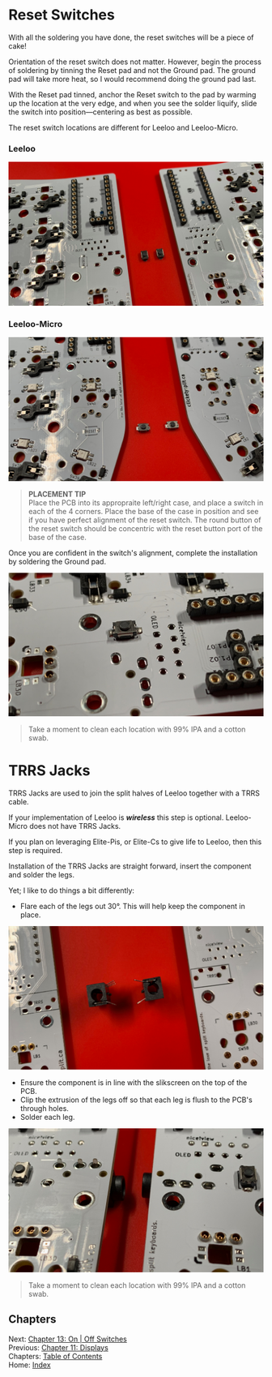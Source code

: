 # Reset Switches
With all the soldering you have done, the reset switches will be a piece of cake!

Orientation of the reset switch does not matter.  However, begin the process of soldering by tinning the Reset pad and not the Ground pad.  The ground pad will take more heat, so I would recommend doing the ground pad last.

With the Reset pad tinned, anchor the Reset switch to the pad by warming up the location at the very edge, and when you see the solder liquify, slide the switch into position—centering as best as possible.

The reset switch locations are different for Leeloo and Leeloo-Micro.

### Leeloo
![Reset Switches: Leeloo](images/12-reset-sw-leeloo.png)

### Leeloo-Micro
![Reset Switches: Leeloo-Micro](images/12-reset-sw-leeloo-micro.png)

> **PLACEMENT TIP** \
> Place the PCB into its appropraite left/right case, and place a switch in each of the 4 corners.
> Place the base of the case in position and see if you have perfect alignment of the reset switch.  The round button of the reset switch should be concentric with the reset button port of the base of the case.

Once you are confident in the switch's alignment, complete the installation by soldering the Ground pad.

![Reset Switches: Complete](images/12-reset-complete.png)

> Take a moment to clean each location with 99% IPA and a cotton swab.


# TRRS Jacks
TRRS Jacks are used to join the split halves of Leeloo together with a TRRS cable.

If your implementation of Leeloo is ***wireless*** this step is optional.  Leeloo-Micro does not have TRRS Jacks.

If you plan on leveraging Elite-Pis, or Elite-Cs to give life to Leeloo, then this step is required.

Installation of the TRRS Jacks are straight forward, insert the component and solder the legs.

Yet; I like to do things a bit differently:

* Flare each of the legs out 30°.  This will help keep the component in place.

![TRRS: Flare Extrusions](images/12-trrs-flare.png)

* Ensure the component is in line with the slikscreen on the top of the PCB.
* Clip the extrusion of the legs off so that each leg is flush to the PCB's through holes.
* Solder each leg.

![TRRS: Clip Extrusions](images/12-trrs-clip-extrusions.png)

> Take a moment to clean each location with 99% IPA and a cotton swab.

## Chapters
Next: [Chapter 13: On | Off Switches](13-On-Off-Switches.md) \
Previous: [Chapter 11: Displays](11-Displays.md) \
Chapters: [Table of Contents](README.md) \
Home: [Index](/README.md)
